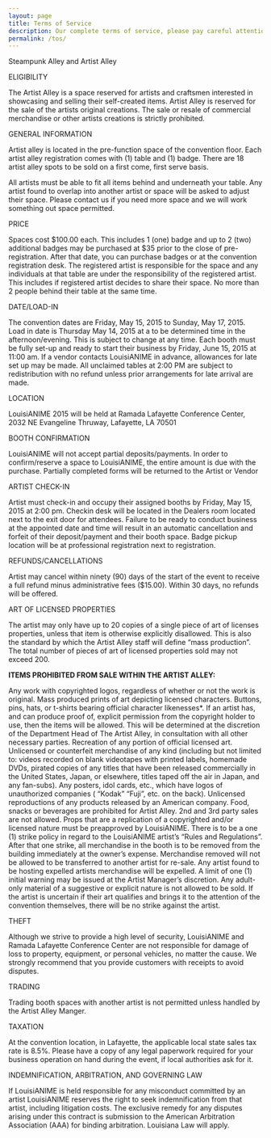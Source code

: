 ```yaml
---
layout: page
title: Terms of Service
description: Our complete terms of service, please pay careful attention to this information to ensure that you are educated and informed regarding our policies.
permalink: /tos/
---
```



Steampunk Alley and Artist Alley

ELIGIBILITY

The Artist Alley is a space reserved for artists and craftsmen interested in showcasing and selling their self-created items. Artist Alley is reserved for the sale of the artists original creations. The sale or resale of commercial merchandise or other artists creations is strictly prohibited.

GENERAL INFORMATION

Artist alley is located in the pre-function space of the convention floor. Each artist alley registration comes with (1) table and (1) badge. There are 18 artist alley spots to be sold on a first come, first serve basis.

All artists must be able to fit all items behind and underneath your table. Any artist found to overlap into another artist or space will be asked to adjust their space. Please contact us if you need more space and we will work something out space permitted.

PRICE

Spaces cost $100.00 each. This includes 1 (one) badge and up to 2 (two) additional badges may be purchased at $35 prior to the close of pre-registration. After that date, you can purchase badges or at the convention registration desk. The registered artist is responsible for the space and any individuals at that table are under the responsibility of the registered artist. This includes if registered artist decides to share their space. No more than 2 people behind their table at the same time.

DATE/LOAD-IN

The convention dates are Friday, May 15, 2015 to Sunday, May 17, 2015. Load in date is Thursday May 14, 2015 at a to be determined time in the afternoon/evening. This is subject to change at any time. Each booth must be fully set-up and ready to start their business by Friday, June 15, 2015 at 11:00 am. If a vendor contacts LouisiANIME in advance, allowances for late set up may be made. All unclaimed tables at 2:00 PM are subject to redistribution with no refund unless prior arrangements for late arrival are made.

LOCATION

LouisiANIME 2015 will be held at Ramada Lafayette Conference Center, 2032 NE Evangeline Thruway, Lafayette, LA 70501

BOOTH CONFIRMATION

LouisiANIME will not accept partial deposits/payments. In order to confirm/reserve a space to LouisiANIME, the entire amount is due with the purchase. Partially completed forms will be returned to the Artist or Vendor

ARTIST CHECK-IN

Artist must check-in and occupy their assigned booths by Friday, May 15, 2015 at 2:00 pm. Checkin desk will be located in the Dealers room located next to the exit door for attendees. Failure to be ready to conduct business at the appointed date and time will result in an automatic cancellation and forfeit of their deposit/payment and their booth space. Badge pickup location will be at professional registration next to registration.

REFUNDS/CANCELLATIONS

Artist may cancel within ninety (90) days of the start of the event to receive a full refund minus administrative fees ($15.00). Within 30 days, no refunds will be offered.

ART OF LICENSED PROPERTIES

The artist may only have up to 20 copies of a single piece of art of licenses properties, unless that item is otherwise explicitly disallowed. This is also the standard by which the Artist Alley staff will define “mass production”. The total number of pieces of art of licensed properties sold may not exceed 200.

__ITEMS PROHIBITED FROM SALE WITHIN THE ARTIST ALLEY:__

Any work with copyrighted logos, regardless of whether or not the work is original. Mass produced prints of art depicting licensed characters. Buttons, pins, hats, or t-shirts bearing official character likenesses*. If an artist has, and can produce proof of, explicit permission from the copyright holder to use, then the items will be allowed. This will be determined at the discretion of the Department Head of The Artist Alley, in consultation with all other necessary parties. Recreation of any portion of official licensed art. Unlicensed or counterfeit merchandise of any kind (including but not limited to: videos recorded on blank videotapes with printed labels, homemade DVDs, pirated copies of any titles that have been released commercially in the United States, Japan, or elsewhere, titles taped off the air in Japan, and any fan-subs). Any posters, idol cards, etc., which have logos of unauthorized companies ( “Kodak” “Fuji”, etc. on the back). Unlicensed reproductions of any products released by an American company. Food, snacks or beverages are prohibited for Artist Alley. 2nd and 3rd party sales are not allowed. Props that are a replication of a copyrighted and/or licensed nature must be preapproved by LouisiANIME. There is to be a one (1) strike policy in regard to the LouisiANIME artist’s “Rules and Regulations”. After that one strike, all merchandise in the booth is to be removed from the building immediately at the owner’s expense. Merchandise removed will not be allowed to be transferred to another artist for re-sale. Any artist found to be hosting expelled artists merchandise will be expelled. A limit of one (1) initial warning may be issued at the Artist Manager’s discretion. Any adult-only material of a suggestive or explicit nature is not allowed to be sold. If the artist is uncertain if their art qualifies and brings it to the attention of the convention themselves, there will be no strike against the artist.

THEFT

Although we strive to provide a high level of security, LouisiANIME and Ramada Lafayette Conference Center are not responsible for damage of loss to property, equipment, or personal vehicles, no matter the cause. We strongly recommend that you provide customers with receipts to avoid disputes.

TRADING

Trading booth spaces with another artist is not permitted unless handled by the Artist Alley Manger.

TAXATION

At the convention location, in Lafayette, the applicable local state sales tax rate is 8.5%. Please have a copy of any legal paperwork required for your business operation on hand during the event, if local authorities ask for it.

INDEMNIFICATION, ARBITRATION, AND GOVERNING LAW

If LouisiANIME is held responsible for any misconduct committed by an artist LouisiANIME reserves the right to seek indemnification from that artist, including litigation costs. The exclusive remedy for any disputes arising under this contract is submission to the American Arbitration Association (AAA) for binding arbitration. Louisiana Law will apply.